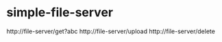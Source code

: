 # simple-file-server

http://file-server/get?abc
http://file-server/upload
http://file-server/delete
